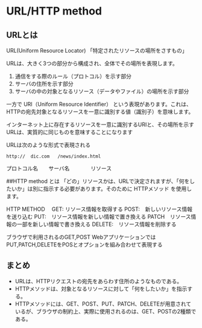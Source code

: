 # URL/HTTP method
## URLとは
URL(Uniform Resource Locator)
「特定されたリソースの場所をさすもの」

URLは、大きく3つの部分から構成され、全体でその場所を表現します。

1. 通信をする際のルール（プロトコル）を示す部分
2. サーバの住所を示す部分
3. サーバの中の対象となるリソース（データやファイル）の場所を示す部分

一方で URI（Uniform Resource Identifier） という表現があります。これは、HTTPの宛先対象となるリソースを一意に識別する値（識別子）を意味します。

インターネット上に存在するリソースを一意に識別するURIと、その場所を示すURLは、実質的に同じものを意味することになります

URLは次のような形式で表現される

    http://  dic.com   /news/index.html
プロトコル名　　サーバ名　　　　リソース




##HTTP method とは
「どの」リソースかは、URLで決定されますが、「何をしたいか」は別に指示する必要があります。そのために HTTPメソッド を使用します。
<!-- 未実装　![http method image] () -->

HTTP METHOD　
GET: リソース情報を取得する
POST:　新しいリソース情報を送り込む
PUT:　リソース情報を新しい情報で置き換える
PATCH　リソース情報の一部を新しい情報で書き換える
DELETE:　リソース情報を削除する

ブラウザで利用されるのGET,POST
WebアプリケーションではPUT,PATCH,DELETEをPOSとオプションを組み合わせて表現する

##  まとめ
- URLは、HTTPリクエストの宛先をあらわす住所のようなものである。
- HTTPメソッドは、対象となるリソースに対して「何をしたいか」を指示する。
- HTTPメソッドには、GET、POST、PUT、PATCH、DELETEが用意されているが、ブラウザの制約上、実際に使用されるのは、GET、POSTの2種類である。